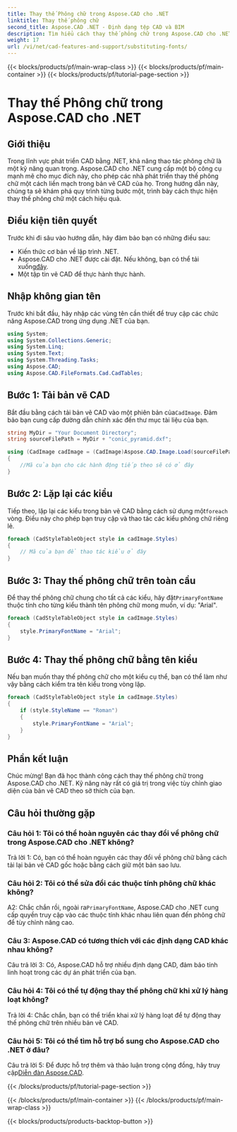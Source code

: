 ```yaml
---
title: Thay thế Phông chữ trong Aspose.CAD cho .NET
linktitle: Thay thế phông chữ
second_title: Aspose.CAD .NET - Định dạng tệp CAD và BIM
description: Tìm hiểu cách thay thế phông chữ trong Aspose.CAD cho .NET một cách dễ dàng. Làm theo hướng dẫn từng bước của chúng tôi để tùy chỉnh phông chữ hiệu quả trong bản vẽ CAD của bạn.
weight: 17
url: /vi/net/cad-features-and-support/substituting-fonts/
---
```


{{< blocks/products/pf/main-wrap-class >}}
{{< blocks/products/pf/main-container >}}
{{< blocks/products/pf/tutorial-page-section >}}

# Thay thế Phông chữ trong Aspose.CAD cho .NET

## Giới thiệu

Trong lĩnh vực phát triển CAD bằng .NET, khả năng thao tác phông chữ là một kỹ năng quan trọng. Aspose.CAD cho .NET cung cấp một bộ công cụ mạnh mẽ cho mục đích này, cho phép các nhà phát triển thay thế phông chữ một cách liền mạch trong bản vẽ CAD của họ. Trong hướng dẫn này, chúng ta sẽ khám phá quy trình từng bước một, trình bày cách thực hiện thay thế phông chữ một cách hiệu quả.

## Điều kiện tiên quyết

Trước khi đi sâu vào hướng dẫn, hãy đảm bảo bạn có những điều sau:

- Kiến thức cơ bản về lập trình .NET.
-  Aspose.CAD cho .NET được cài đặt. Nếu không, bạn có thể tải xuống[đây](https://releases.aspose.com/cad/net/).
- Một tập tin vẽ CAD để thực hành thực hành.

## Nhập không gian tên

Trước khi bắt đầu, hãy nhập các vùng tên cần thiết để truy cập các chức năng Aspose.CAD trong ứng dụng .NET của bạn.

```csharp
using System;
using System.Collections.Generic;
using System.Linq;
using System.Text;
using System.Threading.Tasks;
using Aspose.CAD;
using Aspose.CAD.FileFormats.Cad.CadTables;
```

## Bước 1: Tải bản vẽ CAD

 Bắt đầu bằng cách tải bản vẽ CAD vào một phiên bản của`CadImage`. Đảm bảo bạn cung cấp đường dẫn chính xác đến thư mục tài liệu của bạn.

```csharp
string MyDir = "Your Document Directory";
string sourceFilePath = MyDir + "conic_pyramid.dxf";

using (CadImage cadImage = (CadImage)Aspose.CAD.Image.Load(sourceFilePath))
{
    //Mã của bạn cho các hành động tiếp theo sẽ có ở đây
}
```

## Bước 2: Lặp lại các kiểu

 Tiếp theo, lặp lại các kiểu trong bản vẽ CAD bằng cách sử dụng một`foreach` vòng. Điều này cho phép bạn truy cập và thao tác các kiểu phông chữ riêng lẻ.

```csharp
foreach (CadStyleTableObject style in cadImage.Styles)
{
    // Mã của bạn để thao tác kiểu ở đây
}
```

## Bước 3: Thay thế phông chữ trên toàn cầu

 Để thay thế phông chữ chung cho tất cả các kiểu, hãy đặt`PrimaryFontName` thuộc tính cho từng kiểu thành tên phông chữ mong muốn, ví dụ: "Arial".

```csharp
foreach (CadStyleTableObject style in cadImage.Styles)
{
    style.PrimaryFontName = "Arial";
}
```

## Bước 4: Thay thế phông chữ bằng tên kiểu

Nếu bạn muốn thay thế phông chữ cho một kiểu cụ thể, bạn có thể làm như vậy bằng cách kiểm tra tên kiểu trong vòng lặp.

```csharp
foreach (CadStyleTableObject style in cadImage.Styles)
{
    if (style.StyleName == "Roman")
    {
        style.PrimaryFontName = "Arial";
    }
}
```

## Phần kết luận

Chúc mừng! Bạn đã học thành công cách thay thế phông chữ trong Aspose.CAD cho .NET. Kỹ năng này rất có giá trị trong việc tùy chỉnh giao diện của bản vẽ CAD theo sở thích của bạn.

## Câu hỏi thường gặp

### Câu hỏi 1: Tôi có thể hoàn nguyên các thay đổi về phông chữ trong Aspose.CAD cho .NET không?

Trả lời 1: Có, bạn có thể hoàn nguyên các thay đổi về phông chữ bằng cách tải lại bản vẽ CAD gốc hoặc bằng cách giữ một bản sao lưu.

### Câu hỏi 2: Tôi có thể sửa đổi các thuộc tính phông chữ khác không?

A2: Chắc chắn rồi, ngoài ra`PrimaryFontName`, Aspose.CAD cho .NET cung cấp quyền truy cập vào các thuộc tính khác nhau liên quan đến phông chữ để tùy chỉnh nâng cao.

### Câu 3: Aspose.CAD có tương thích với các định dạng CAD khác nhau không?

Câu trả lời 3: Có, Aspose.CAD hỗ trợ nhiều định dạng CAD, đảm bảo tính linh hoạt trong các dự án phát triển của bạn.

### Câu hỏi 4: Tôi có thể tự động thay thế phông chữ khi xử lý hàng loạt không?

Trả lời 4: Chắc chắn, bạn có thể triển khai xử lý hàng loạt để tự động thay thế phông chữ trên nhiều bản vẽ CAD.

### Câu hỏi 5: Tôi có thể tìm hỗ trợ bổ sung cho Aspose.CAD cho .NET ở đâu?

 Câu trả lời 5: Để được hỗ trợ thêm và thảo luận trong cộng đồng, hãy truy cập[Diễn đàn Aspose.CAD](https://forum.aspose.com/c/cad/19).


{{< /blocks/products/pf/tutorial-page-section >}}

{{< /blocks/products/pf/main-container >}}
{{< /blocks/products/pf/main-wrap-class >}}

{{< blocks/products/products-backtop-button >}}

